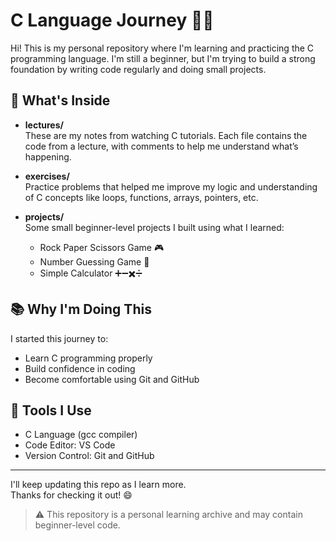 # C Language Journey 👨‍💻

Hi! This is my personal repository where I'm learning and practicing the C programming language. I'm still a beginner, but I'm trying to build a strong foundation by writing code regularly and doing small projects.

## 📂 What's Inside

- **lectures/**  
  These are my notes from watching C tutorials. Each file contains the code from a lecture, with comments to help me understand what’s happening.

- **exercises/**  
  Practice problems that helped me improve my logic and understanding of C concepts like loops, functions, arrays, pointers, etc.

- **projects/**  
  Some small beginner-level projects I built using what I learned:
  - Rock Paper Scissors Game 🎮
  - Number Guessing Game 🔢
  - Simple Calculator ➕➖✖️➗

## 📚 Why I'm Doing This

I started this journey to:
- Learn C programming properly
- Build confidence in coding
- Become comfortable using Git and GitHub

## 🔧 Tools I Use

- C Language (gcc compiler)
- Code Editor: VS Code
- Version Control: Git and GitHub

---

I'll keep updating this repo as I learn more.  
Thanks for checking it out! 😄

> ⚠️ This repository is a personal learning archive and may contain beginner-level code.

